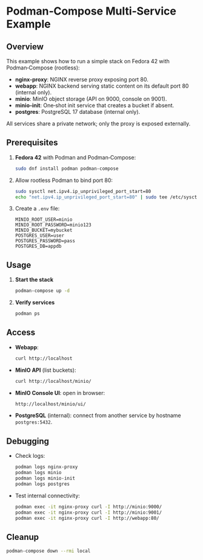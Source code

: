 # Podman‑Compose Multi‑Service Example

## Overview

This example shows how to run a simple stack on Fedora 42 with Podman‑Compose (rootless):

- **nginx-proxy**: NGINX reverse proxy exposing port 80.
- **webapp**: NGINX backend serving static content on its default port 80 (internal only).
- **minio**: MinIO object storage (API on 9000, console on 9001).
- **minio-init**: One‑shot init service that creates a bucket if absent.
- **postgres**: PostgreSQL 17 database (internal only).

All services share a private network; only the proxy is exposed externally.

## Prerequisites

1. **Fedora 42** with Podman and Podman‑Compose:

   ```bash
   sudo dnf install podman podman-compose
   ```

2. Allow rootless Podman to bind port 80:

   ```bash
   sudo sysctl net.ipv4.ip_unprivileged_port_start=80
   echo "net.ipv4.ip_unprivileged_port_start=80" | sudo tee /etc/sysctl.d/rootless_ports.conf
   ```

3. Create a `.env` file:

   ```dotenv
   MINIO_ROOT_USER=minio
   MINIO_ROOT_PASSWORD=minio123
   MINIO_BUCKET=mybucket
   POSTGRES_USER=user
   POSTGRES_PASSWORD=pass
   POSTGRES_DB=appdb
   ```

## Usage

1. **Start the stack**

   ```bash
   podman-compose up -d
   ```

2. **Verify services**  

   ```bash
   podman ps
   ```

## Access

- **Webapp**:  

  ```bash
  curl http://localhost
  ```

- **MinIO API** (list buckets):

  ```bash
  curl http://localhost/minio/
  ```

- **MinIO Console UI**: open in browser:

  ```txt
  http://localhost/minio/ui/
  ```

- **PostgreSQL** (internal): connect from another service by hostname `postgres:5432`.

## Debugging

- Check logs:

  ```bash
  podman logs nginx-proxy
  podman logs minio
  podman logs minio-init
  podman logs postgres
  ```

- Test internal connectivity:

  ```bash
  podman exec -it nginx-proxy curl -I http://minio:9000/
  podman exec -it nginx-proxy curl -I http://minio:9001/
  podman exec -it nginx-proxy curl -I http://webapp:80/
  ```

## Cleanup

```bash
podman-compose down --rmi local
```
